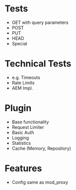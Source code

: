 # Tests
   - GET with query parameters
   - POST
   - PUT
   - HEAD
   - Special
   
# Technical Tests
   - e.g. Timeouts
   - Rate Limits
   - AEM Impl.
   
# Plugin
   - Base functionality
   - Request Limiter
   - Basic Auth
   - Logging
   - Statistics
   - Cache (Memory, Repository)
   
# Features
   - Config same as mod_proxy